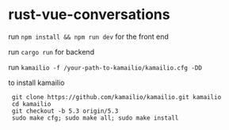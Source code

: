 # rust-vue-conversations

run `npm install && npm run dev` for the front end

run `cargo run` for backend

run `kamailio -f /your-path-to-kamailio/kamailio.cfg -DD`


to install kamailio

```
 git clone https://github.com/kamailio/kamailio.git kamailio
 cd kamailio
 git checkout -b 5.3 origin/5.3
 sudo make cfg; sudo make all; sudo make install

```
